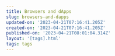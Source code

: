 ```yaml
---
title: Browsers and dApps
slug: browsers-and-dapps
updated-on: '2023-04-21T07:16:41.205Z'
created-on: '2023-04-21T07:16:41.205Z'
published-on: '2023-04-21T08:01:04.314Z'
layout: '[tags].html'
tags: tags
---
```



